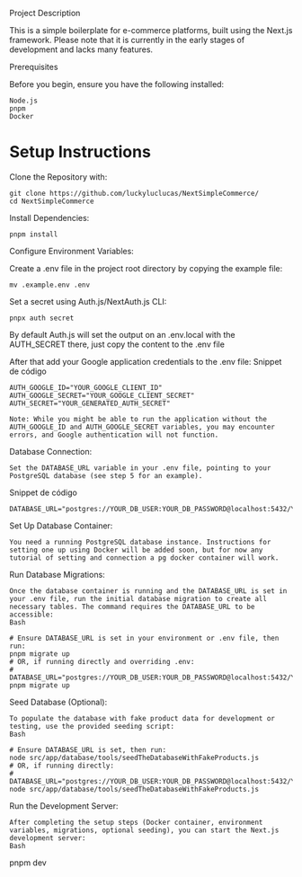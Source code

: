 Project Description

This is a simple boilerplate for e-commerce platforms, built using the Next.js framework. Please note that it is currently in the early stages of development and lacks many features.

Prerequisites

Before you begin, ensure you have the following installed:

    Node.js
    pnpm
    Docker

# Setup Instructions

Clone the Repository with: 
    
    git clone https://github.com/luckyluclucas/NextSimpleCommerce/
    cd NextSimpleCommerce

Install Dependencies:

    pnpm install

Configure Environment Variables:

Create a .env file in the project root directory by copying the example file:
    
    mv .example.env .env


Set a secret using Auth.js/NextAuth.js CLI:

    pnpx auth secret

By default Auth.js will set the output on an .env.local with the AUTH_SECRET there, just copy the content to the .env file

After that add your Google application credentials to the .env file:
Snippet de código

    AUTH_GOOGLE_ID="YOUR_GOOGLE_CLIENT_ID"
    AUTH_GOOGLE_SECRET="YOUR_GOOGLE_CLIENT_SECRET"
    AUTH_SECRET="YOUR_GENERATED_AUTH_SECRET"

    Note: While you might be able to run the application without the AUTH_GOOGLE_ID and AUTH_GOOGLE_SECRET variables, you may encounter errors, and Google authentication will not function.

Database Connection:

    Set the DATABASE_URL variable in your .env file, pointing to your PostgreSQL database (see step 5 for an example).

Snippet de código

    DATABASE_URL="postgres://YOUR_DB_USER:YOUR_DB_PASSWORD@localhost:5432/YOUR_DB_NAME"

Set Up Database Container:

    You need a running PostgreSQL database instance. Instructions for setting one up using Docker will be added soon, but for now any tutorial of setting and connection a pg docker container will work.

Run Database Migrations:

    Once the database container is running and the DATABASE_URL is set in your .env file, run the initial database migration to create all necessary tables. The command requires the DATABASE_URL to be accessible:
    Bash

    # Ensure DATABASE_URL is set in your environment or .env file, then run:
    pnpm migrate up
    # OR, if running directly and overriding .env:
    # DATABASE_URL="postgres://YOUR_DB_USER:YOUR_DB_PASSWORD@localhost:5432/YOUR_DB_NAME" pnpm migrate up

Seed Database (Optional):

    To populate the database with fake product data for development or testing, use the provided seeding script:
    Bash

    # Ensure DATABASE_URL is set, then run:
    node src/app/database/tools/seedTheDatabaseWithFakeProducts.js
    # OR, if running directly:
    # DATABASE_URL="postgres://YOUR_DB_USER:YOUR_DB_PASSWORD@localhost:5432/YOUR_DB_NAME" node src/app/database/tools/seedTheDatabaseWithFakeProducts.js

Run the Development Server:

    After completing the setup steps (Docker container, environment variables, migrations, optional seeding), you can start the Next.js development server:
    Bash

pnpm dev
